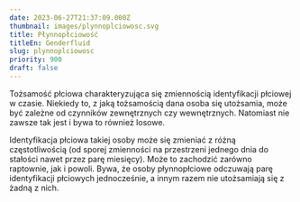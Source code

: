 ```yaml
---
date: 2023-06-27T21:37:09.000Z
thumbnail: images/plynnoplciowosc.svg
title: Płynnopłciowość
titleEn: Genderfluid
slug: plynnoplciowosc
priority: 900
draft: false
---
```

Tożsamość płciowa charakteryzująca się zmiennością identyfikacji płciowej w czasie. Niekiedy to, z jaką tożsamością dana osoba się utożsamia, może być zależne od czynników zewnętrznych czy wewnętrznych. Natomiast nie zawsze tak jest i bywa to również losowe.

Identyfikacja płciowa takiej osoby może się zmieniać z różną częstotliwością (od sporej zmienności na przestrzeni jednego dnia do stałości nawet przez parę miesięcy). Może to zachodzić zarówno raptownie, jak i powoli. Bywa, że osoby płynnopłciowe odczuwają parę identyfikacji płciowych jednocześnie, a innym razem nie utożsamiają się z żadną z nich.
